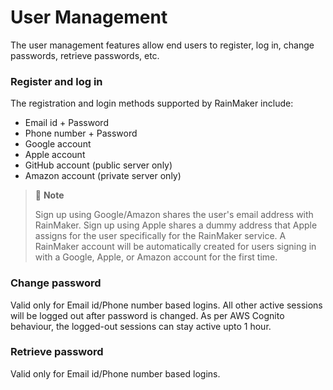 # User Management

The user management features allow end users to register, log in, change passwords, retrieve passwords, etc.

### Register and log in

The registration and login methods supported by RainMaker include:

- Email id + Password
- Phone number + Password
- Google account
- Apple account
- GitHub account (public server only)
- Amazon account (private server only)

> 📌 **Note**
>
> Sign up using Google/Amazon shares the user's email address with RainMaker. Sign up using Apple shares a dummy address that Apple assigns for the user specifically for the RainMaker service. A RainMaker account will be automatically created for users signing in with a Google, Apple, or Amazon account for the first time.

### Change password

Valid only for Email id/Phone number based logins. All other active sessions will be logged out after password is changed. As per AWS Cognito behaviour, the logged-out sessions can stay active upto 1 hour.

### Retrieve password

Valid only for Email id/Phone number based logins.

